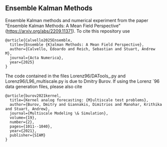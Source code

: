## Ensemble Kalman Methods

Ensemble Kalman methods and numerical experiment from the paper "Ensemble Kalman Methods: A Mean Field Perspective" (https://arxiv.org/abs/2209.11371). To cite this repository use

```
@article{Calvello2025Ensemble,
  title={Ensemble {K}alman Methods: A Mean Field Perspective},
  author={Calvello, Edoardo and Reich, Sebastian and Stuart, Andrew M},
  journal={Acta Numerica},
  year={2025}
}
```

The code contained in the files Lorenz96/DATools_.py and Lorenz96/L96_multiscale.py is due to Dmitry Burov. If using the Lorenz `96 data generation files, please also cite 

```
@article{burov2021kernel,
  title={Kernel analog forecasting: {M}ultiscale test problems},
  author={Burov, Dmitry and Giannakis, Dimitrios and Manohar, Krithika and Stuart, Andrew},
  journal={Multiscale Modeling \& Simulation},
  volume={19},
  number={2},
  pages={1011--1040},
  year={2021},
  publisher={SIAM}
} 
```